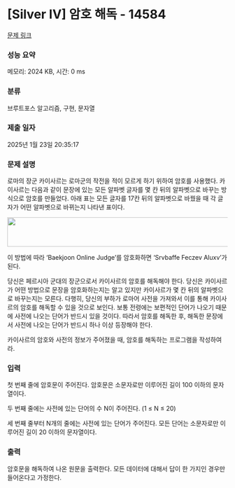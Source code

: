 # [Silver IV] 암호 해독 - 14584 

[문제 링크](https://www.acmicpc.net/problem/14584) 

### 성능 요약

메모리: 2024 KB, 시간: 0 ms

### 분류

브루트포스 알고리즘, 구현, 문자열

### 제출 일자

2025년 1월 23일 20:35:17

### 문제 설명

<p>로마의 장군 카이사르는 로마군의 작전을 적이 모르게 하기 위하여 암호를 사용했다. 카이사르는 다음과 같이 문장에 있는 모든 알파벳 글자를 몇 칸 뒤의 알파벳으로 바꾸는 방식으로 암호를 만들었다. 아래 표는 모든 글자를 17칸 뒤의 알파벳으로 바꿨을 때 각 글자가 어떤 알파벳으로 바뀌는지 나타낸 표이다.</p>

<p style="text-align: center;"><img alt="" src="" style="height:67px; width:969px"></p>

<p>이 방법에 따라 ‘Baekjoon Online Judge’를 암호화하면 ‘Srvbaffe Feczev Aluxv’가 된다.</p>

<p>당신은 페르시아 군대의 장군으로서 카이사르의 암호를 해독해야 한다. 당신은 카이사르가 어떤 방법으로 문장을 암호화하는지는 알고 있지만 카이사르가 몇 칸 뒤의 알파벳으로 바꾸는지는 모른다. 다행히, 당신의 부하가 로마어 사전을 가져와서 이를 통해 카이사르의 암호를 해독할 수 있을 것으로 보인다. 보통 전령에는 보편적인 단어가 나오기 때문에 사전에 나오는 단어가 반드시 있을 것이다. 따라서 암호를 해독한 후, 해독한 문장에서 사전에 나오는 단어가 반드시 하나 이상 등장해야 한다.</p>

<p>카이사르의 암호와 사전의 정보가 주어졌을 때, 암호를 해독하는 프로그램을 작성하여라.</p>

### 입력 

 <p>첫 번째 줄에 암호문이 주어진다. 암호문은 소문자로만 이루어진 길이 100 이하의 문자열이다.</p>

<p>두 번째 줄에는 사전에 있는 단어의 수 N이 주어진다. (1 ≤ N ≤ 20)</p>

<p>세 번째 줄부터 N개의 줄에는 사전에 있는 단어가 주어진다. 모든 단어는 소문자로만 이루어진 길이 20 이하의 문자열이다.</p>

### 출력 

 <p>암호문을 해독하여 나온 원문을 출력한다. 모든 데이터에 대해서 답이 한 가지인 경우만 들어온다고 가정한다.</p>

